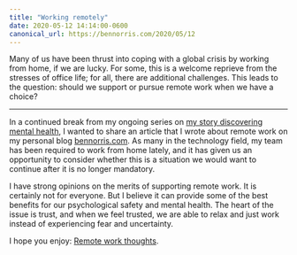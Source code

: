 ```yaml
---
title: "Working remotely"
date: 2020-05-12 14:14:00-0600
canonical_url: https://bennorris.com/2020/05/12
---
```


Many of us have been thrust into coping with a global crisis by working from home, if we are lucky. For some, this is a welcome reprieve from the stresses of office life; for all, there are additional challenges. This leads to the question: should we support or pursue remote work when we have a choice?

***

In a continued break from my ongoing series on [my story discovering mental health](https://bennorris.com/2019/11/10/my-story/), I wanted to share an article that I wrote about remote work on my personal blog [bennorris.com](https://bennorris.com). As many in the technology field, my team has been required to work from home lately, and it has given us an opportunity to consider whether this is a situation we would want to continue after it is no longer mandatory.

I have strong opinions on the merits of supporting remote work. It is certainly not for everyone. But I believe it can provide some of the best benefits for our psychological safety and mental health. The heart of the issue is trust, and when we feel trusted, we are able to relax and just work instead of experiencing fear and uncertainty.

I hope you enjoy: [Remote work thoughts](https://www.bennorris.com/2020/05/12/remote-work-thoughts).
